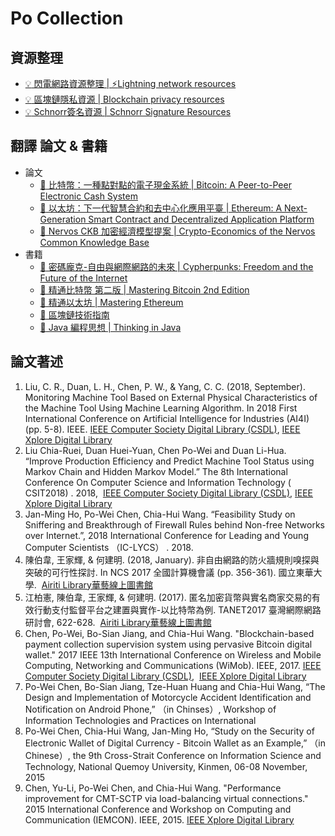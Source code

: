 # Po Collection

## 資源整理

-   [:bulb: 閃電網路資源整理 | :zap:Lightning network resources](https://github.com/ChenPoWei/Lightning_network_resources_zh)
-   [:bulb: 區塊鏈隱私資源 | Blockchain privacy resources](https://github.com/ChenPoWei/blockchain_privacy_resources_zh)
-   [:bulb: Schnorr簽名資源 | Schnorr Signature Resources](https://github.com/ChenPoWei/Schnorr_Signature_Resources_zh)

## 翻譯 論文 & 書籍

-   論文
    -   [:page_facing_up: 比特幣：一種點對點的電子現金系統 | Bitcoin: A Peer-to-Peer Electronic Cash System](https://github.com/ChenPoWei/bitcoin_whitepaper_zh)
    -   [:page_facing_up: 以太坊：下一代智慧合約和去中心化應用平臺 | Ethereum: A Next-Generation Smart Contract and Decentralized Application Platform](https://github.com/ChenPoWei/ethereum_whitepaper_zh)
    -   [:page_facing_up: Nervos CKB 加密經濟模型提案 | Crypto-Economics of the Nervos Common Knowledge Base](https://github.com/nervos-community/RFC-CN/blob/master/TCN.md)
-   書籍
    -   [:book: 密碼龐克-自由與網際網路的未來 | Cypherpunks: Freedom and the Future of the Internet](https://github.com/ChenPoWei/cyherpunksbook_zh)
    -   [:book: 精通比特幣 第二版 | Mastering Bitcoin 2nd Edition](https://github.com/ChenPoWei/bitcoinbook_2nd_zh)
    -   [:book: 精通以太坊 | Mastering Ethereum](https://github.com/ChenPoWei/ethereumbook_zh)
    -   [:book: 區塊鏈技術指南](https://github.com/ChenPoWei/blockchain_guide_zh)
    -   [:book: Java 編程思想 | Thinking in Java](https://github.com/ChenPoWei/thinking_in_java_zh)

## 論文著述

1.  Liu, C. R., Duan, L. H., Chen, P. W., & Yang, C. C. (2018, September). Monitoring Machine Tool Based on External Physical Characteristics of the Machine Tool Using Machine Learning Algorithm. In 2018 First International Conference on Artificial Intelligence for Industries (AI4I) (pp. 5-8). IEEE.
    [IEEE Computer Society Digital Library (CSDL)](https://www.computer.org/csdl/proceedings-article/2018/ai4i/18qbZTO3SOA/18qc2VLDzXi),
    [IEEE Xplore Digital Library](https://ieeexplore.ieee.org/document/8665696)
1.  Liu Chia-Ruei, Duan Huei-Yuan, Chen Po-Wei and Duan Li-Hua. “Improve Production Efficiency and Predict Machine Tool Status using Markov Chain and Hidden Markov Model.” The 8th International Conference On Computer Science and Information Technology ( CSIT2018) . 2018, 
    [IEEE Computer Society Digital Library (CSDL)](https://www.computer.org/csdl/proceedings-article/2018/csit/14jQfMYohcn/14jQfP3PmvK),
    [IEEE Xplore Digital Library](https://ieeexplore.ieee.org/document/8486382)
1.  Jan-Ming Ho, Po-Wei Chen, Chia-Hui Wang. “Feasibility Study on Sniffering and Breakthrough of Firewall Rules behind Non-free Networks over Internet.”, 2018 International Conference for Leading and Young Computer Scientists （IC-LYCS） . 2018.
1.  陳伯韋, 王家輝, & 何建明. (2018, January). 非自由網路的防火牆規則嗅探與突破的可行性探討. In NCS 2017 全國計算機會議 (pp. 356-361). 國立東華大學. 
    [Airiti Library華藝線上圖書館](http://www.airitilibrary.com/Publication/alDetailedMesh?docid=P20180123001-201801-201801230014-201801230014-356-361)
1.  江柏憲, 陳伯韋, 王家輝, & 何建明. (2017). 匿名加密貨幣與實名商家交易的有效行動支付監督平台之建置與實作-以比特幣為例. TANET2017 臺灣網際網路研討會, 622-628. 
    [Airiti Library華藝線上圖書館](http://www.airitilibrary.com/Publication/alDetailedMesh?docid=P20180119001-201710-201801190003-201801190003-622-628)
1.  Chen, Po-Wei, Bo-Sian Jiang, and Chia-Hui Wang. "Blockchain-based payment collection supervision system using pervasive Bitcoin digital wallet." 2017 IEEE 13th International Conference on Wireless and Mobile Computing, Networking and Communications (WiMob). IEEE, 2017.
    [IEEE Computer Society Digital Library (CSDL)](https://www.computer.org/csdl/proceedings-article/2017/wimob/12OmNzsrwbm/12OmNyv7lZP), 
    [IEEE Xplore Digital Library](https://ieeexplore.ieee.org/document/8115844)
1.  Po-Wei Chen, Bo-Sian Jiang, Tze-Huan Huang and Chia-Hui Wang, “The Design and Implementation of Motorcycle Accident Identification and Notification on Android Phone,” （in Chinses）, Workshop of Information Technologies and Practices on International
1.  Po-Wei Chen, Chia-Hui Wang, Jan-Ming Ho, “Study on the Security of Electronic Wallet of Digital Currency - Bitcoin Wallet as an Example,” （in Chinese）, the 9th Cross-Strait Conference on Information Science and Technology, National Quemoy University, Kinmen, 06-08 November, 2015
1.  Chen, Yu-Li, Po-Wei Chen, and Chia-Hui Wang. "Performance improvement for CMT-SCTP via load-balancing virtual connections." 2015 International Conference and Workshop on Computing and Communication (IEMCON). IEEE, 2015.
    [IEEE Xplore Digital Library](https://ieeexplore.ieee.org/document/7344494)
